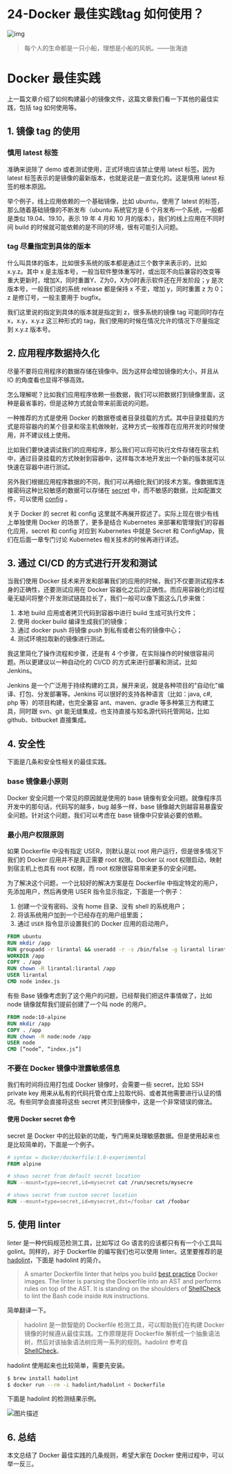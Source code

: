 # 24-Docker 最佳实践tag 如何使用？

![img](./assets/5f5836300001eb8d06400426.jpg)

> 每个人的生命都是一只小船，理想是小船的风帆。——张海迪

# Docker 最佳实践

上一篇文章介绍了如何构建最小的镜像文件，这篇文章我们看一下其他的最佳实践，包括 tag 如何使用等。

## 1. 镜像 tag 的使用

### 慎用 latest 标签

准确来说除了 demo 或者测试使用，正式环境应该禁止使用 latest 标签。因为 latest 标签表示的是镜像的最新版本，也就是说是一直变化的。这是慎用 latest 标签的根本原因。

举个例子，线上应用依赖的一个基础镜像，比如 ubuntu，使用了 latest 的标签，那么随着基础镜像的不断发布（ubuntu 系统官方是 6 个月发布一个系统，一般都是类似 19.04、19.10，表示 19 年 4 月和 10 月的版本），我们的线上应用在不同时间 build 的时候就可能依赖的是不同的环境，很有可能引入问题。

### tag 尽量指定到具体的版本

什么叫具体的版本，比如很多系统的版本都是通过三个数字来表示的，比如 x.y.z。其中 x 是主版本号，一般当软件整体重写时，或出现不向后兼容的改变等重大更新时，增加X，同时重置Y、Z为0，X为0时表示软件还在开发阶段；y 是次版本号，一般我们说的系统 release 都是保持 x 不变，增加 y，同时重置 z 为 0；z 是修订号，一般主要用于 bugfix。

我们这里说的指定到具体的版本就是指定到 z，很多系统的镜像 tag 可能同时存在 x，x.y，x.y.z 这三种形式的 tag，我们使用的时候在情况允许的情况下尽量指定到 x.y.z 版本号。

## 2. 应用程序数据持久化

尽量不要将应用程序的数据存储在镜像中。因为这样会增加镜像的大小，并且从 IO 的角度看也显得不够高效。

怎么理解呢？比如我们应用程序依赖一些数据，我们可以把数据打到镜像里面，这种是最省事的，但是这种方式就会带来前面说的问题。

一种推荐的方式是使用 Docker 的数据卷或者目录挂载的方式。其中目录挂载的方式是将容器内的某个目录和宿主机做映射，这种方式一般推荐在应用开发的时候使用，并不建议线上使用。

比如我们要快速调试我们的应用程序，那么我们可以将可执行文件存储在宿主机中，通过目录挂载的方式映射到容器中，这样每次本地开发出一个新的版本就可以快速在容器中进行测试。

另外我们根据应用程序数据的不同，我们可以再细化我们的技术方案。像数据库连接密码这种比较敏感的数据可以存储在 [secret](https://docs.docker.com/engine/swarm/secrets/) 中，而不敏感的数据，比如配置文件，可以使用 [config](https://docs.docker.com/engine/swarm/configs/) 。

关于 Docker 的 secret 和 config 这里就不再展开叙述了。实际上现在很少有线上单独使用 Docker 的场景了，更多是结合 Kubernetes 来部署和管理我们的容器化应用，secret 和 config 对应到 Kubernetes 中就是 Secret 和 ConfigMap，我们在后面一章专门讨论 Kubernetes 相关技术的时候再进行详述。

## 3. 通过 CI/CD 的方式进行开发和测试

当我们使用 Docker 技术来开发和部署我们的应用的时候，我们不仅要测试程序本身的正确性，还要测试应用在 Docker 容器化之后的正确性。而应用容器化的过程毫无疑问将整个开发测试链路拉长了，我们一般可以像下面这么几步来做：

1. 本地 build 应用或者拷贝代码到容器中进行 build 生成可执行文件；
2. 使用 docker build 编译生成我们的镜像；
3. 通过 docker push 将镜像 push 到私有或者公有的镜像中心；
4. 测试环境拉取新的镜像进行测试。

我这里简化了操作流程和步骤，还是有 4 个步骤，在实际操作的时候很容易问题。所以更建议以一种自动化的 CI/CD 的方式来进行部署和测试，比如 Jenkins。

Jenkins 是一个广泛用于持续构建的工具，展开来说，就是各种项目的"自动化"编译、打包、分发部署等。Jenkins 可以很好的支持各种语言（比如：java, c#, php 等）的项目构建，也完全兼容 ant、maven、gradle 等多种第三方构建工具，同时跟 svn、git 能无缝集成，也支持直接与知名源代码托管网站，比如 github、bitbucket 直接集成。

## 4. 安全性

下面是几条和安全性相关的最佳实践。

### base 镜像最小原则

Docker 安全问题一个常见的原因就是使用的 base 镜像有安全问题。就像程序员开发中的那句话，代码写的越多，bug 越多一样，base 镜像越大则越容易暴露安全问题。针对这个问题，我们可以考虑在 base 镜像中只安装必要的依赖。

### 最小用户权限原则

如果 Dockerfile 中没有指定 USER，则默认是以 root 用户运行，但是很多情况下我们的 Docker 应用并不是真正需要 root 权限。Docker 以 root 权限启动，映射到宿主机上也具有 root 权限，而 root 权限很容易带来更多的安全问题。

为了解决这个问题，一个比较好的解决方案是在 Dockerfile 中指定特定的用户，先添加用户，然后再使用 USER 指令显示指定，下面是一个例子：

1. 创建一个没有密码、没有 home 目录、没有 shell 的系统用户；
2. 将该系统用户加到一个已经存在的用户组里面；
3. 通过 `USER` 指令显示设置我们的 Docker 应用的启动用户。

```dockerfile
FROM ubuntu
RUN mkdir /app
RUN groupadd -r lirantal && useradd -r -s /bin/false -g lirantal lirantal
WORKDIR /app
COPY . /app
RUN chown -R lirantal:lirantal /app
USER lirantal
CMD node index.js
```

有些 Base 镜像考虑到了这个用户的问题，已经帮我们把这件事情做了，比如 node 镜像就帮我们提前创建了一个叫 node 的用户。

```dockerfile
FROM node:10-alpine 
RUN mkdir /app
COPY . /app
RUN chown -R node:node /app
USER node
CMD [“node”, “index.js”]
```

### 不要在 Docker 镜像中泄露敏感信息

我们有时间将应用打包成 Docker 镜像时，会需要一些 secret，比如 SSH private key 用来从私有的代码托管仓库上拉取代码、或者其他需要进行认证的情况。有些同学会直接将这些 secret 拷贝到镜像中，这是一个非常错误的做法。

#### 使用 Docker secret 命令

secret 是 Docker 中的比较新的功能，专门用来处理敏感数据。但是使用起来也是比较简单的，下面是一个例子。

```dockerfile
# syntax = docker/dockerfile:1.0-experimental
FROM alpine

# shows secret from default secret location
RUN --mount=type=secret,id=mysecret cat /run/secrets/mysecre

# shows secret from custom secret location
RUN --mount=type=secret,id=mysecret,dst=/foobar cat /foobar
```

## 5. 使用 linter

linter 是一种代码规范检测工具，比如写过 Go 语言的应该都只有有一个小工具叫 golint。同样的，对于 Dockerfile 的编写我们也可以使用 linter。这里要推荐的是 [hadolint](https://github.com/hadolint/hadolint)，下面是 hadolint 的简介。

> A smarter Dockerfile linter that helps you build [best practice](https://docs.docker.com/engine/userguide/eng-image/dockerfile_best-practices) Docker images. The linter is parsing the Dockerfile into an AST and performs rules on top of the AST. It is standing on the shoulders of [ShellCheck](https://github.com/koalaman/shellcheck) to lint the Bash code inside `RUN` instructions.

简单翻译一下。

> hadolint 是一款智能的 Dockerfile 检测工具，可以帮助我们在构建 Docker 镜像的时候遵从最佳实践。工作原理是将 Dockerfile 解析成一个抽象语法树，然后对该抽象语法树应用一系列的规则。hadolint 参考自 [ShellCheck](https://github.com/koalaman/shellcheck)。

hadolint 使用起来也比较简单，需要先安装。

```bash
$ brew install hadolint
$ docker run --rm -i hadolint/hadolint < Dockerfile
```

下面是 hadolint 的检测结果示例。

![图片描述](./assets/5f5836ab0001938908000446.png)

## 6. 总结

本文总结了 Docker 最佳实践的几条规则，希望大家在 Docker 使用过程中，可以举一反三。